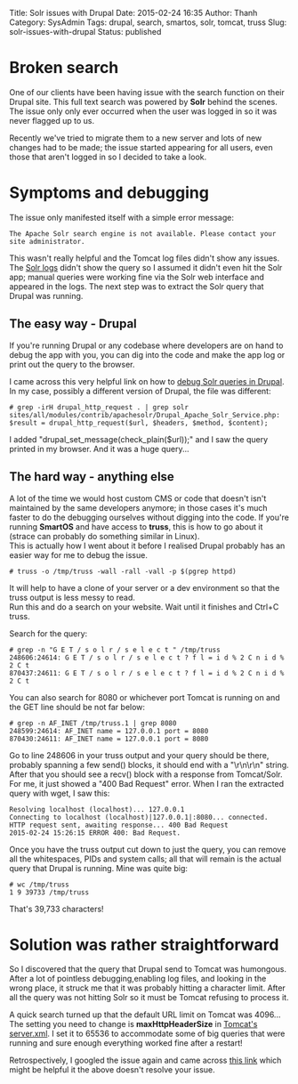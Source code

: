 Title: Solr issues with Drupal
Date: 2015-02-24 16:35
Author: Thanh
Category: SysAdmin
Tags: drupal, search, smartos, solr, tomcat, truss
Slug: solr-issues-with-drupal
Status: published

Broken search
=============

One of our clients have been having issue with the search function on
their Drupal site. This full text search was powered by **Solr** behind
the scenes. The issue only only ever occurred when the user was logged
in so it was never flagged up to us.

Recently we've tried to migrate them to a new server and lots of new
changes had to be made; the issue started appearing for all users, even
those that aren't logged in so I decided to take a look.

Symptoms and debugging
======================

The issue only manifested itself with a simple error message:

    The Apache Solr search engine is not available. Please contact your site administrator.

This wasn't really helpful and the Tomcat log files didn't show any
issues. The [Solr
logs](https://skybert.wordpress.com/2009/07/22/how-to-get-solr-to-log-to-a-log-file/)
didn't show the query so I assumed it didn't even hit the Solr app;
manual queries were working fine via the Solr web interface and appeared
in the logs. The next step was to extract the Solr query that Drupal was
running.

The easy way - Drupal
---------------------

If you're running Drupal or any codebase where developers are on hand to
debug the app with you, you can dig into the code and make the app log
or print out the query to the browser.

I came across this very helpful link on how to [debug Solr queries in
Drupal](https://www.drupal.org/node/2240049). In my case, possibly a
different version of Drupal, the file was different:

    # grep -irH drupal_http_request . | grep solr
    sites/all/modules/contrib/apachesolr/Drupal_Apache_Solr_Service.php: $result = drupal_http_request($url, $headers, $method, $content);

I added "drupal\_set\_message(check\_plain(\$url));" and I saw the query
printed in my browser. And it was a huge query...

The hard way - anything else
----------------------------

A lot of the time we would host custom CMS or code that doesn't isn't
maintained by the same developers anymore; in those cases it's much
faster to do the debugging ourselves without digging into the code. If
you're running **SmartOS** and have access to **truss**, this is how to
go about it (strace can probably do something similar in Linux).  
This is actually how I went about it before I realised Drupal probably
has an easier way for me to debug the issue.

    # truss -o /tmp/truss -wall -rall -vall -p $(pgrep httpd)

It will help to have a clone of your server or a dev environment so that
the truss output is less messy to read.  
Run this and do a search on your website. Wait until it finishes and
Ctrl+C truss.

Search for the query:

    # grep -n "G E T / s o l r / s e l e c t " /tmp/truss
    248606:24614: G E T / s o l r / s e l e c t ? f l = i d % 2 C n i d % 2 C t
    870437:24611: G E T / s o l r / s e l e c t ? f l = i d % 2 C n i d % 2 C t

You can also search for 8080 or whichever port Tomcat is running on and
the GET line should be not far below:

    # grep -n AF_INET /tmp/truss.1 | grep 8080
    248599:24614: AF_INET name = 127.0.0.1 port = 8080
    870430:24611: AF_INET name = 127.0.0.1 port = 8080

Go to line 248606 in your truss output and your query should be there,
probably spanning a few send() blocks, it should end with a
"\\r\\n\\r\\n" string.  
After that you should see a recv() block with a response from
Tomcat/Solr. For me, it just showed a "400 Bad Request" error. When I
ran the extracted query with wget, I saw this:

    Resolving localhost (localhost)... 127.0.0.1
    Connecting to localhost (localhost)|127.0.0.1|:8080... connected.
    HTTP request sent, awaiting response... 400 Bad Request
    2015-02-24 15:26:15 ERROR 400: Bad Request.

Once you have the truss output cut down to just the query, you can
remove all the whitespaces, PIDs and system calls; all that will remain
is the actual query that Drupal is running. Mine was quite big:

    # wc /tmp/truss 
    1 9 39733 /tmp/truss

That's 39,733 characters!

Solution was rather straightforward
===================================

So I discovered that the query that Drupal send to Tomcat was humongous.
After a lot of pointless debugging,enabling log files, and looking in
the wrong place, it struck me that it was probably hitting a character
limit. After all the query was not hitting Solr so it must be Tomcat
refusing to process it.

A quick search turned up that the default URL limit on Tomcat was
4096... The setting you need to change is **maxHttpHeaderSize** in
[Tomcat's
server.xml](http://serverfault.com/questions/56691/whats-the-maximum-url-length-in-tomcat).
I set it to 65536 to accommodate some of big queries that were running
and sure enough everything worked fine after a restart!

Retrospectively, I googled the issue again and came across [this
link](https://www.drupal.org/node/443980) which might be helpful it the
above doesn't resolve your issue.
